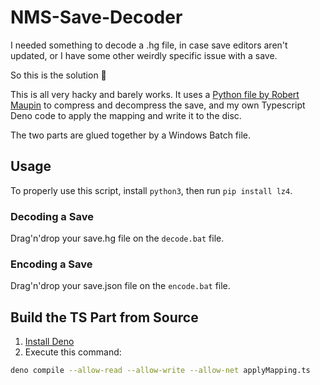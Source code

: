 # NMS-Save-Decoder

I needed something to decode a .hg file, in case save editors aren't updated, or I have some other weirdly specific issue with a save.

So this is the solution :shrug:

This is all very hacky and barely works. It uses a [Python file by Robert Maupin](https://gist.github.com/Chase-san/16076aaa90429ea6170550926b70f48b) to compress and decompress the save, and my own Typescript Deno code to apply the mapping and write it to the disc.

The two parts are glued together by a Windows Batch file.

## Usage

To properly use this script, install `python3`, then run `pip install lz4`.

### Decoding a Save

Drag'n'drop your save.hg file on the `decode.bat` file.

### Encoding a Save

Drag'n'drop your save.json file on the `encode.bat` file.

## Build the TS Part from Source

1. [Install Deno](https://docs.deno.com/runtime/manual/getting_started/installation)
2. Execute this command:

```sh
deno compile --allow-read --allow-write --allow-net applyMapping.ts
```
